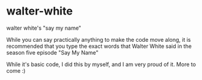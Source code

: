# walter-white
walter white's "say my name"

While you can say practically anything to make the code move along, it is recommended that you type the exact words that Walter White said in the season five episode "Say My Name"

While it's basic code, I did this by myself, and I am very proud of it. More to come :)
